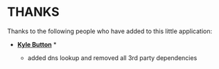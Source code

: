 # THANKS

Thanks to the following people who have added to this little application:

* **[Kyle Button](https://github.com/kobutton)** *

  * added dns lookup and removed all 3rd party dependencies

